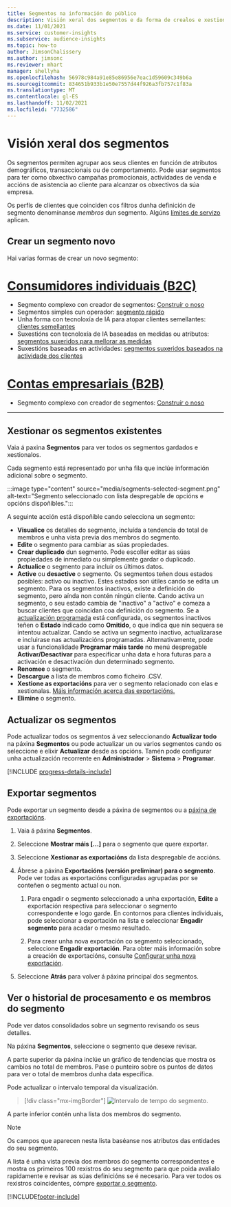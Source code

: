 ```yaml
---
title: Segmentos na información do público
description: Visión xeral dos segmentos e da forma de crealos e xestionalos.
ms.date: 11/01/2021
ms.service: customer-insights
ms.subservice: audience-insights
ms.topic: how-to
author: JimsonChalissery
ms.author: jimsonc
ms.reviewer: mhart
manager: shellyha
ms.openlocfilehash: 56978c984a91e85e86956e7eac1d59609c349b6a
ms.sourcegitcommit: 834651b933b1e50e7557d44f926a3fb757c1f83a
ms.translationtype: MT
ms.contentlocale: gl-ES
ms.lasthandoff: 11/02/2021
ms.locfileid: "7732586"
---
```

# <a name="segments-overview"></a>Visión xeral dos segmentos

Os segmentos permiten agrupar aos seus clientes en función de atributos demográficos, transaccionais ou de comportamento. Pode usar segmentos para ter como obxectivo campañas promocionais, actividades de venda e accións de asistencia ao cliente para alcanzar os obxectivos da súa empresa.

Os perfís de clientes que coinciden cos filtros dunha definición de segmento denomínanse *membros* dun segmento. Algúns [límites de servizo](service-limits.md) aplican.

## <a name="create-a-new-segment"></a>Crear un segmento novo

Hai varias formas de crear un novo segmento: 

# <a name="individual-consumers-b-to-c"></a>[Consumidores individuais (B2C)](#tab/b2c)

- Segmento complexo con creador de segmentos: [Construír o noso](segment-builder.md#create-a-new-segment) 
- Segmentos simples cun operador: [segmento rápido](segment-builder.md#quick-segments) 
- Unha forma con tecnoloxía de IA para atopar clientes semellantes: [clientes semellantes](find-similar-customer-segments.md) 
- Suxestións con tecnoloxía de IA baseadas en medidas ou atributos: [segmentos suxeridos para mellorar as medidas](suggested-segments.md) 
- Suxestións baseadas en actividades: [segmentos suxeridos baseados na actividade dos clientes](suggested-segments-activity.md) 

# <a name="business-accounts-b-to-b"></a>[Contas empresariais (B2B)](#tab/b2b)

- Segmento complexo con creador de segmentos: [Construír o noso](segment-builder.md#create-a-new-segment)

---

## <a name="manage-existing-segments"></a>Xestionar os segmentos existentes

Vaia á paxina **Segmentos** para ver todos os segmentos gardados e xestionalos.

Cada segmento está representado por unha fila que inclúe información adicional sobre o segmento.

:::image type="content" source="media/segments-selected-segment.png" alt-text="Segmento seleccionado con lista despregable de opcións e opcións dispoñibles.":::

A seguinte acción está dispoñible cando selecciona un segmento:

- **Visualice** os detalles do segmento, incluída a tendencia do total de membros e unha vista previa dos membros do segmento.
- **Edite** o segmento para cambiar as súas propiedades.
- **Crear duplicado** dun segmento. Pode escoller editar as súas propiedades de inmediato ou simplemente gardar o duplicado.
- **Actualice** o segmento para incluír os últimos datos.
- **Active** ou **desactive** o segmento. Os segmentos teñen dous estados posibles: activo ou inactivo. Estes estados son útiles cando se edita un segmento. Para os segmentos inactivos, existe a definición do segmento, pero aínda non contén ningún cliente. Cando activa un segmento, o seu estado cambia de "inactivo" a "activo" e comeza a buscar clientes que coincidan coa definición do segmento. Se a [actualización programada](system.md#schedule-tab) está configurada, os segmentos inactivos teñen o **Estado** indicado como **Omitido**, o que indica que nin sequera se intentou actualizar. Cando se activa un segmento inactivo, actualizarase e incluirase nas actualizacións programadas.
  Alternativamente, pode usar a funcionalidade **Programar máis tarde** no menú despregable **Activar/Desactivar** para especificar unha data e hora futuras para a activación e desactivación dun determinado segmento.
- **Renomee** o segmento.
- **Descargue** a lista de membros como ficheiro .CSV.
- **Xestione as exportacións** para ver o segmento relacionado con elas e xestionalas. [Máis información acerca das exportacións.](export-destinations.md)
- **Elimine** o segmento.

## <a name="refresh-segments"></a>Actualizar os segmentos

Pode actualizar todos os segmentos á vez seleccionando **Actualizar todo** na páxina **Segmentos** ou pode actualizar un ou varios segmentos cando os seleccione e elixir **Actualizar** desde as opcións. Tamén pode configurar unha actualización recorrente en **Administrador** > **Sistema** > **Programar**.

[!INCLUDE [progress-details-include](../includes/progress-details-pane.md)]

## <a name="export-segments"></a>Exportar segmentos

Pode exportar un segmento desde a páxina de segmentos ou a [páxina de exportacións](export-destinations.md). 

1. Vaia á páxina **Segmentos**.

1. Seleccione **Mostrar máis [...]** para o segmento que quere exportar.

1. Seleccione **Xestionar as exportacións** da lista despregable de accións.

1. Ábrese a páxina **Exportacións (versión preliminar) para o segmento**. Pode ver todas as exportacións configuradas agrupadas por se conteñen o segmento actual ou non.

   1. Para engadir o segmento seleccionado a unha exportación, **Edite** a exportación respectiva para seleccionar o segmento correspondente e logo garde. En contornos para clientes individuais, pode seleccionar a exportación na lista e seleccionar **Engadir segmento** para acadar o mesmo resultado.

   1. Para crear unha nova exportación co segmento seleccionado, seleccione **Engadir exportación**. Para obter máis información sobre a creación de exportacións, consulte [Configurar unha nova exportación](export-destinations.md#set-up-a-new-export).

1. Seleccione **Atrás** para volver á páxina principal dos segmentos.

## <a name="view-processing-history-and-segment-members"></a>Ver o historial de procesamento e os membros do segmento

Pode ver datos consolidados sobre un segmento revisando os seus detalles.

Na páxina **Segmentos**, seleccione o segmento que desexe revisar.

A parte superior da páxina inclúe un gráfico de tendencias que mostra os cambios no total de membros. Pase o punteiro sobre os puntos de datos para ver o total de membros dunha data específica.

Pode actualizar o intervalo temporal da visualización.

> [!div class="mx-imgBorder"]
> ![Intervalo de tempo do segmento.](media/segment-time-range.png "Intervalo de tempo do segmento")

A parte inferior contén unha lista dos membros do segmento.

> [!NOTE]
> Os campos que aparecen nesta lista baséanse nos atributos das entidades do seu segmento.
>
>A lista é unha vista previa dos membros do segmento correspondentes e mostra os primeiros 100 rexistros do seu segmento para que poida avalialo rapidamente e revisar as súas definicións se é necesario. Para ver todos os rexistros coincidentes, cómpre [exportar o segmento](export-destinations.md).


[!INCLUDE[footer-include](../includes/footer-banner.md)] 
